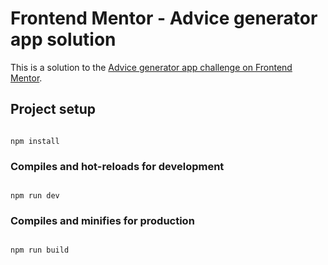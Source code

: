 # Frontend Mentor - Advice generator app solution

This is a solution to the [Advice generator app challenge on Frontend Mentor](https://www.frontendmentor.io/challenges/advice-generator-app-QdUG-13db).



## Project setup

```

npm install

```

### Compiles and hot-reloads for development

```

npm run dev

```

### Compiles and minifies for production

```

npm run build

```
